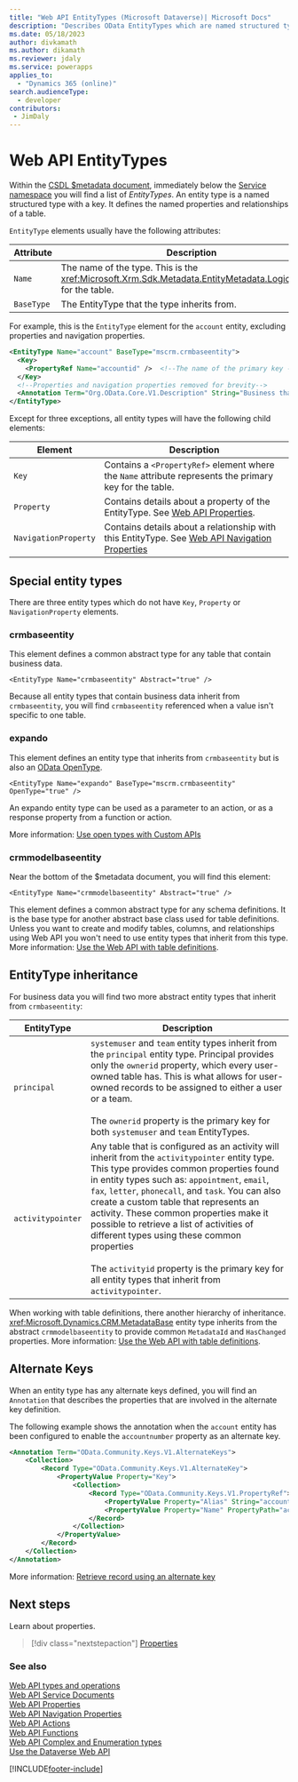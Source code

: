 ```yaml
---
title: "Web API EntityTypes (Microsoft Dataverse)| Microsoft Docs"
description: "Describes OData EntityTypes which are named structured types with a key. EntityTypes describe the data types available in Dataverse Web API."
ms.date: 05/18/2023
author: divkamath
ms.author: dikamath
ms.reviewer: jdaly
ms.service: powerapps
applies_to: 
  - "Dynamics 365 (online)" 
search.audienceType: 
  - developer
contributors:
 - JimDaly
---
```

# Web API EntityTypes

Within the [CSDL $metadata document](web-api-service-documents.md#csdl-metadata-document), immediately below the [Service namespace](web-api-service-documents.md#service-namespace) you will find a list of *EntityTypes*. An entity type is a named structured type with a key. It defines the named properties and relationships of a table.

`EntityType` elements usually have the following attributes:

|Attribute  |Description  |
|---------|---------|
|`Name`     |The name of the type. This is the <xref:Microsoft.Xrm.Sdk.Metadata.EntityMetadata.LogicalName> for the table.|
|`BaseType` |The EntityType that the type inherits from.|

For example, this is the `EntityType` element for the `account` entity, excluding properties and navigation properties.

```xml
<EntityType Name="account" BaseType="mscrm.crmbaseentity">  
  <Key>  
    <PropertyRef Name="accountid" />  <!--The name of the primary key --> 
  </Key>  
  <!--Properties and navigation properties removed for brevity-->  
  <Annotation Term="Org.OData.Core.V1.Description" String="Business that represents a customer or potential customer. The company that is billed in business transactions." />  
</EntityType>  
```

Except for three exceptions, all entity types will have the following child elements:

|Element  |Description  |
|---------|---------|
|`Key`|Contains a `<PropertyRef>` element where the `Name` attribute represents the primary key for the table.|
|`Property`|Contains details about a property of the EntityType. See [Web API Properties](web-api-properties.md).|
|`NavigationProperty`|Contains details about a relationship with this EntityType. See [Web API Navigation Properties](web-api-navigation-properties.md)|

## Special entity types

There are three entity types which do not have `Key`, `Property` or `NavigationProperty` elements.

### crmbaseentity

This element defines a common abstract type for any table that contain business data.

`<EntityType Name="crmbaseentity" Abstract="true" />`

Because all entity types that contain business data inherit from `crmbaseentity`, you will find `crmbaseentity` referenced when a value isn't specific to one table.

### expando

This element defines an entity type that inherits from `crmbaseentity` but is also an [OData OpenType](https://www.odata.org/getting-started/advanced-tutorial/#openType).

`<EntityType Name="expando" BaseType="mscrm.crmbaseentity" OpenType="true" />`

An expando entity type can be used as a parameter to an action, or as a response property from a function or action.

More information: [Use open types with Custom APIs](../use-open-types.md)

### crmmodelbaseentity

Near the bottom of the $metadata document, you will find this element:

`<EntityType Name="crmmodelbaseentity" Abstract="true" />`

This element defines a common abstract type for any schema definitions. It is the base type for another abstract base class used for table definitions. Unless you want to create and modify tables, columns, and relationships using Web API you won't need to use entity types that inherit from this type. More information: [Use the Web API with table definitions](use-web-api-metadata.md).

## EntityType inheritance

For business data you will find two more abstract entity types that inherit from `crmbaseentity`:

|EntityType  |Description  |
|---------|---------|
|`principal`|`systemuser` and `team` entity types inherit from the `principal` entity type. Principal provides only the `ownerid` property, which every user-owned table has. This is what allows for user-owned records to be assigned to either a user or a team. <br /><br />  The `ownerid` property is the primary key for both `systemuser` and `team` EntityTypes.|
|`activitypointer`|Any table that is configured as an activity will inherit from the `activitypointer` entity type. This type provides common properties found in entity types such as: `appointment`, `email`, `fax`, `letter`, `phonecall`, and `task`. You can also create a custom table that represents an activity. These common properties make it possible to retrieve a list of activities of different types using these common properties<br /> <br /> The `activityid` property is the primary key for all entity types that inherit from `activitypointer`.|

When working with table definitions, there another hierarchy of inheritance. <xref:Microsoft.Dynamics.CRM.MetadataBase> entity type inherits from the abstract `crmmodelbaseentity` to provide common `MetadataId` and `HasChanged` properties. More information: [Use the Web API with table definitions](use-web-api-metadata.md).

## Alternate Keys

When an entity type has any alternate keys defined, you will find an `Annotation` that describes the properties that are involved in the alternate key definition.

The following example shows the annotation when the `account` entity has been configured to enable the `accountnumber` property as an alternate key.

```xml
<Annotation Term="OData.Community.Keys.V1.AlternateKeys">
    <Collection>
        <Record Type="OData.Community.Keys.V1.AlternateKey">
            <PropertyValue Property="Key">
                <Collection>
                    <Record Type="OData.Community.Keys.V1.PropertyRef">
                        <PropertyValue Property="Alias" String="accountnumber" />
                        <PropertyValue Property="Name" PropertyPath="accountnumber" />
                    </Record>
                </Collection>
            </PropertyValue>
        </Record>
    </Collection>
</Annotation>
```

More information: [Retrieve record using an alternate key](retrieve-entity-using-web-api.md#retrieve-record-using-an-alternate-key)

## Next steps

Learn about properties.

> [!div class="nextstepaction"]
> [Properties](web-api-properties.md)<br/>

### See also  

[Web API types and operations](web-api-types-operations.md)<br />
[Web API Service Documents](web-api-service-documents.md)<br />
[Web API Properties](web-api-properties.md)<br />
[Web API Navigation Properties](web-api-navigation-properties.md)<br />
[Web API Actions](web-api-actions.md)<br />
[Web API Functions](web-api-functions.md)<br />
[Web API Complex and Enumeration types](web-api-complex-enum-types.md)<br />
[Use the Dataverse Web API](overview.md)<br />


[!INCLUDE[footer-include](../../../includes/footer-banner.md)]
